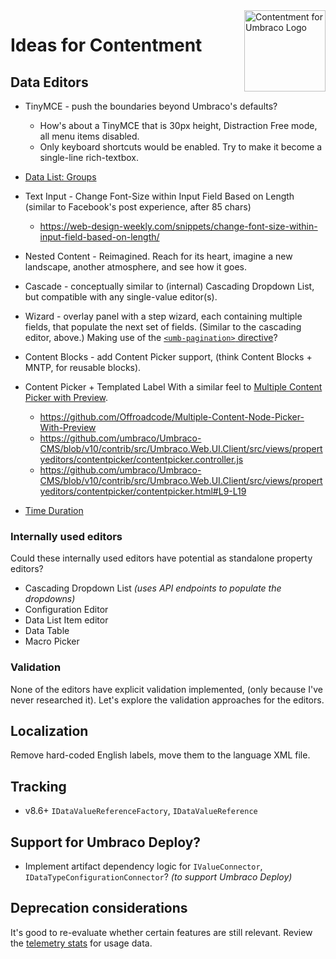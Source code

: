 <img src="../docs/assets/img/logo.png" alt="Contentment for Umbraco Logo" title="A state of Umbraco happiness." height="130" align="right">

# Ideas for Contentment


## Data Editors

- TinyMCE - push the boundaries beyond Umbraco's defaults?
  - How's about a TinyMCE that is 30px height, Distraction Free mode, all menu items disabled.
  - Only keyboard shortcuts would be enabled. Try to make it become a single-line rich-textbox.

- [Data List: Groups](https://github.com/leekelleher/umbraco-contentment/discussions/90)

- Text Input - Change Font-Size within Input Field Based on Length (similar to Facebook's post experience, after 85 chars)
  - https://web-design-weekly.com/snippets/change-font-size-within-input-field-based-on-length/

- Nested Content - Reimagined. Reach for its heart, imagine a new landscape, another atmosphere, and see how it goes.

- Cascade - conceptually similar to (internal) Cascading Dropdown List, but compatible with any single-value editor(s).

- Wizard - overlay panel with a step wizard, each containing multiple fields, that populate the next set of fields. (Similar to the cascading editor, above.)
  Making use of the [`<umb-pagination>` directive](https://github.com/umbraco/Umbraco-CMS/search?q=general_previous)?

- Content Blocks - add Content Picker support, (think Content Blocks + MNTP, for reusable blocks).

- Content Picker + Templated Label
  With a similar feel to [Multiple Content Picker with Preview](https://our.umbraco.com/packages/website-utilities/content-picker-with-preview/).
  - https://github.com/Offroadcode/Multiple-Content-Node-Picker-With-Preview
  - https://github.com/umbraco/Umbraco-CMS/blob/v10/contrib/src/Umbraco.Web.UI.Client/src/views/propertyeditors/contentpicker/contentpicker.controller.js
  - https://github.com/umbraco/Umbraco-CMS/blob/v10/contrib/src/Umbraco.Web.UI.Client/src/views/propertyeditors/contentpicker/contentpicker.html#L9-L19

- [Time Duration](https://github.com/leekelleher/umbraco-contentment/discussions/114)


### Internally used editors

Could these internally used editors have potential as standalone property editors?

- Cascading Dropdown List _(uses API endpoints to populate the dropdowns)_
- Configuration Editor
- Data List Item editor
- Data Table
- Macro Picker


### Validation

None of the editors have explicit validation implemented, (only because I've never researched it). Let's explore the validation approaches for the editors.


## Localization

Remove hard-coded English labels, move them to the language XML file.


## Tracking

- v8.6+ `IDataValueReferenceFactory`, `IDataValueReference`


## Support for Umbraco Deploy?

- Implement artifact dependency logic for `IValueConnector`, `IDataTypeConfigurationConnector`? _(to support Umbraco Deploy)_


## Deprecation considerations

It's good to re-evaluate whether certain features are still relevant. Review the [telemetry stats](https://leekelleher.com/umbraco/contentment/telemetry/) for usage data.


